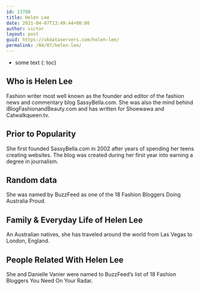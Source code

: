 ```yaml
---
id: 13788
title: Helen Lee
date: 2021-04-07T13:49:44+00:00
author: victor
layout: post
guid: https://ukdataservers.com/helen-lee/
permalink: /04/07/helen-lee/
---
```


* some text
{: toc}


## Who is Helen Lee



Fashion writer most well known as the founder and editor of the fashion news and commentary blog SassyBella.com. She was also the mind behind iBlogFashionandBeauty.com and has written for Shoewawa and Catwalkqueen.tv. 

                
                
                
## Prior to Popularity



She first founded SassyBella.com in 2002 after years of spending her teens creating websites. The blog was created during her first year into earning a degree in journalism. 

                
                
                
## Random data



She was named by BuzzFeed as one of the 18 Fashion Bloggers Doing Australia Proud. 

                
                
                
## Family & Everyday Life of Helen Lee



An Australian natives, she has traveled around the world from Las Vegas to London, England. 

                
                
                
## People Related With Helen Lee



She and Danielle Vanier were named to BuzzFeed&#8217;s list of 18 Fashion Bloggers You Need On Your Radar.

                
              
            
          
          
          